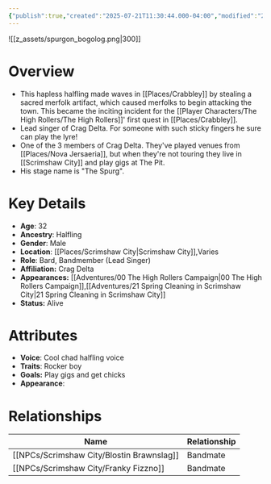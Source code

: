 ```yaml
---
{"publish":true,"created":"2025-07-21T11:30:44.000-04:00","modified":"2025-10-22T09:15:43.438-04:00","published":"2025-10-22T09:15:43.438-04:00","cssclasses":"","Age":"32","Ancestry":["Halfling"],"Gender":"Male","Location":["[[Places/Scrimshaw City]]","Varies"],"Role":["Bard, Bandmember (Lead Singer)"],"Affiliation":["Crag Delta"],"Appearances":["[[00 The High Rollers Campaign]]","[[21 Spring Cleaning in Scrimshaw City]]"],"Status":"Alive","Authors":["Jordan"]}
---
```


![[z_assets/spurgon_bogolog.png|300]]

# Overview
- This hapless halfling made waves in [[Places/Crabbley]] by stealing a sacred merfolk artifact, which caused merfolks to begin attacking the town. This became the inciting incident for the [[Player Characters/The High Rollers/The High Rollers]]' first quest in [[Places/Crabbley]].
- Lead singer of Crag Delta. For someone with such sticky fingers he sure can play the lyre!
- One of the 3 members of Crag Delta. They've played venues from [[Places/Nova Jersaeria]], but when they're not touring they live in [[Scrimshaw City]] and play gigs at The Pit.
- His stage name is "The Spurg".

# Key Details
- **Age**: 32
- **Ancestry**: Halfling
- **Gender**: Male
- **Location**: [[Places/Scrimshaw City\|Scrimshaw City]],Varies
- **Role**: Bard, Bandmember (Lead Singer)
- **Affiliation:** Crag Delta
- **Appearances:** [[Adventures/00 The High Rollers Campaign\|00 The High Rollers Campaign]],[[Adventures/21 Spring Cleaning in Scrimshaw City\|21 Spring Cleaning in Scrimshaw City]]
- **Status:** Alive

# Attributes
- **Voice**: Cool chad halfling voice
- **Traits**: Rocker boy
- **Goals:** Play gigs and get chicks
- **Appearance**: 

# Relationships

| Name                  | Relationship |
| --------------------- | ------------ |
| [[NPCs/Scrimshaw City/Blostin Brawnslag]] | Bandmate     |
| [[NPCs/Scrimshaw City/Franky Fizzno]]     | Bandmate     |
